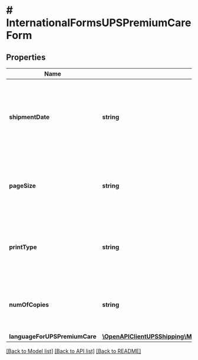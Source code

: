 # # InternationalFormsUPSPremiumCareForm

## Properties

Name | Type | Description | Notes
------------ | ------------- | ------------- | -------------
**shipmentDate** | **string** | Shipment Date associated with UPS Premium Care Shipment.   Valid Format: yyyyMMdd |
**pageSize** | **string** | Size of UPS Premium Care Form.  Valid values:  01 &#x3D; A4 Size 02 &#x3D; Letter Size |
**printType** | **string** | Format of UPS Premium Care Form.  Valid values:  01 &#x3D; PNG 02 &#x3D; PDF |
**numOfCopies** | **string** | Number of Copies of UPS Premium Care Form.  Valid value is 02. |
**languageForUPSPremiumCare** | [**\OpenAPIClientUPSShipping\Model\UPSPremiumCareFormLanguageForUPSPremiumCare**](UPSPremiumCareFormLanguageForUPSPremiumCare.md) |  |

[[Back to Model list]](../../README.md#models) [[Back to API list]](../../README.md#endpoints) [[Back to README]](../../README.md)
